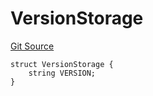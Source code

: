 # VersionStorage
[Git Source](https://github.com/thrackle-io/tron/blob/5605c9510d83af8a1b2bbbbbe9ac058b9e276ba7/src/protocol/diamond/VersionFacetLib.sol)


```solidity
struct VersionStorage {
    string VERSION;
}
```

